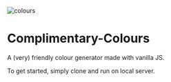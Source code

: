 ![colours](https://user-images.githubusercontent.com/66869833/197535073-0ff26bdd-5528-4bd2-b941-2d57d962d373.jpg)


# Complimentary-Colours
A (very) friendly colour generator made with vanilla JS.

To get started, simply clone and run on local server.
